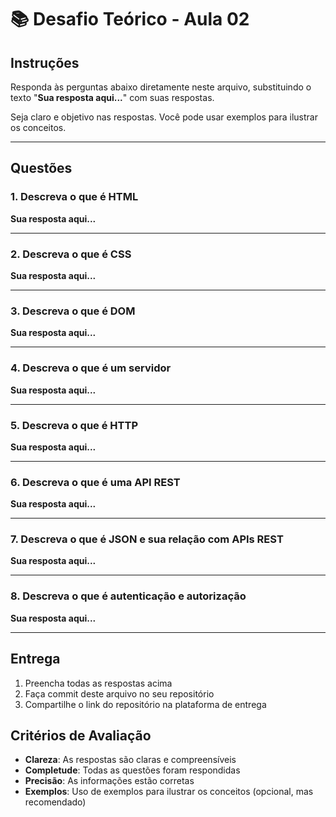 # 📚 Desafio Teórico - Aula 02

## Instruções

Responda às perguntas abaixo diretamente neste arquivo, substituindo o texto "**Sua resposta aqui...**" com suas respostas.

Seja claro e objetivo nas respostas. Você pode usar exemplos para ilustrar os conceitos.

---

## Questões

### 1. Descreva o que é HTML

**Sua resposta aqui...**

---

### 2. Descreva o que é CSS

**Sua resposta aqui...**

---

### 3. Descreva o que é DOM

**Sua resposta aqui...**

---

### 4. Descreva o que é um servidor

**Sua resposta aqui...**

---

### 5. Descreva o que é HTTP

**Sua resposta aqui...**

---

### 6. Descreva o que é uma API REST

**Sua resposta aqui...**

---

### 7. Descreva o que é JSON e sua relação com APIs REST

**Sua resposta aqui...**

---

### 8. Descreva o que é autenticação e autorização

**Sua resposta aqui...**

---

## Entrega

1. Preencha todas as respostas acima
2. Faça commit deste arquivo no seu repositório
3. Compartilhe o link do repositório na plataforma de entrega

## Critérios de Avaliação

- **Clareza**: As respostas são claras e compreensíveis
- **Completude**: Todas as questões foram respondidas
- **Precisão**: As informações estão corretas
- **Exemplos**: Uso de exemplos para ilustrar os conceitos (opcional, mas recomendado)
